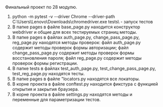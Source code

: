 Финальный проект по 28 модулю.
1. python -m pytest -v --driver Chrome --driver-path C:\Users\Lenovo\Downloads\chromedriver.exe tests\ - запуск тестов
2. В папке pages в файле base_page.py находится конструктор webdriver и общие для всех тестируемых страниц методы.
3. В папке pages в файлах auth_page.py, change_pass_page.py, reg_page.py находятся методы проверок: файл auth_page.py содержит методы проверок формы авторизации; файл change_pass_page.py содержит методы проверок формы восстановления пароля; файл reg_page.py содержит методы проверок формы регистрации.
4. В папке tests в файлах test_auth_page.py, test_change_pass_page.py, test_reg_page.py находятся тесты.
5. В папке pages в файле "locators.py находятся все локаторы.
6. В корне проекта в файле conftest.py находится фикстура с функцией открытия и закрытия браузера.
7. В корне проекта в файле settings.py находятся методы и переменные для параметризации тестов.
